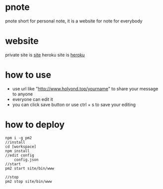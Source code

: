 # pnote
pnote short for personal note, it is a website for note for everybody

# website
private site is [site](http://www.holyond.top)
heroku site is [heroku](https://ppnote.herokuapp.com)

# how to use 
* use url like "http://www.holyond.top/yourname" to share your message to anyone
* everyone can edit it
* you can click save button or use ctrl + s to save your editing

# how to deploy
    npm i -g pm2
    //install 
    cd [workspace]
    npm install
    //edit config
        config.json
    //start 
    pm2 start site/bin/www

    //stop
    pm2 stop site/bin/www